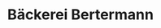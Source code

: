 ---
title: "Bäckerei Bertermann"
url: /bad-oeynhausen/baeckerei-bertermann-volmerdingsener-strasse/
shop: Bäckerei
---